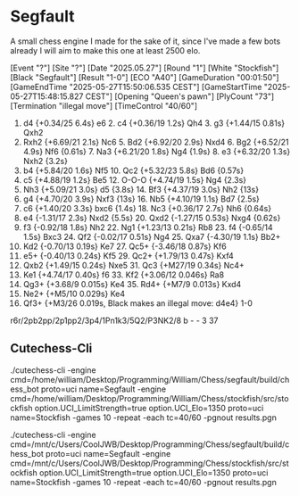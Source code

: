 # Segfault

A small chess engine I made for the sake of it, since I've made a few bots already I will aim to make this one at least 2500 elo.

[Event "?"]
[Site "?"]
[Date "2025.05.27"]
[Round "1"]
[White "Stockfish"]
[Black "Segfault"]
[Result "1-0"]
[ECO "A40"]
[GameDuration "00:01:50"]
[GameEndTime "2025-05-27T15:50:06.535 CEST"]
[GameStartTime "2025-05-27T15:48:15.827 CEST"]
[Opening "Queen's pawn"]
[PlyCount "73"]
[Termination "illegal move"]
[TimeControl "40/60"]

1. d4 {+0.34/25 6.4s} e6 2. c4 {+0.36/19 1.2s} Qh4 3. g3 {+1.44/15 0.81s} Qxh2
4. Rxh2 {+6.69/21 2.1s} Nc6 5. Bd2 {+6.92/20 2.9s} Nxd4 6. Bg2 {+6.52/21 4.9s}
Nf6 {0.61s} 7. Na3 {+6.21/20 1.8s} Ng4 {1.9s} 8. e3 {+6.32/20 1.3s} Nxh2 {3.2s}
9. b4 {+5.84/20 1.6s} Nf5 10. Qc2 {+5.32/23 5.8s} Bd6 {0.57s}
11. c5 {+4.88/19 1.2s} Be5 12. O-O-O {+4.74/19 1.5s} Ng4 {2.3s}
13. Nh3 {+5.09/21 3.0s} d5 {3.8s} 14. Bf3 {+4.37/19 3.0s} Nh2 {13s}
15. g4 {+4.70/20 3.9s} Nxf3 {13s} 16. Nb5 {+4.10/19 1.1s} Bd7 {2.5s}
17. c6 {+1.40/20 3.3s} bxc6 {1.4s} 18. Nc3 {+0.36/17 2.7s} Nh6 {0.64s}
19. e4 {-1.31/17 2.3s} Nxd2 {5.5s} 20. Qxd2 {-1.27/15 0.53s} Nxg4 {0.62s}
21. f3 {-0.92/18 1.8s} Nh2 22. Ng1 {+1.23/13 0.21s} Rb8 23. f4 {-0.65/14 1.5s}
Bxc3 24. Qf2 {-0.02/17 0.51s} Ng4 25. Qxa7 {-4.30/19 1.1s} Bb2+
26. Kd2 {-0.70/13 0.19s} Ke7 27. Qc5+ {-3.46/18 0.87s} Kf6
28. e5+ {-0.40/13 0.24s} Kf5 29. Qc2+ {+1.79/13 0.47s} Kxf4
30. Qxb2 {+1.49/15 0.24s} Nxe5 31. Qc3 {+M27/19 0.34s} Nc4+
32. Ke1 {+4.74/17 0.40s} f6 33. Kf2 {+3.06/12 0.046s} Ra8
34. Qg3+ {+3.68/9 0.015s} Ke4 35. Rd4+ {+M7/9 0.013s} Kxd4
36. Ne2+ {+M5/10 0.029s} Ke4
37. Qf3+ {+M3/26 0.019s, Black makes an illegal move: d4e4} 1-0

r6r/2pb2pp/2p1pp2/3p4/1Pn1k3/5Q2/P3NK2/8 b - - 3 37

## Cutechess-Cli
./cutechess-cli -engine cmd=/home/william/Desktop/Programming/William/Chess/segfault/build/chess_bot proto=uci name=Segfault -engine cmd=/home/william/Desktop/Programming/William/Chess/stockfish/src/stockfish option.UCI_LimitStrength=true option.UCI_Elo=1350 proto=uci name=Stockfish -games 10 -repeat -each tc=40/60 -pgnout results.pgn

./cutechess-cli -engine cmd=/mnt/c/Users/CoolJWB/Desktop/Programming/Chess/segfault/build/chess_bot proto=uci name=Segfault -engine cmd=/mnt/c/Users/CoolJWB/Desktop/Programming/Chess/stockfish/src/stockfish option.UCI_LimitStrength=true option.UCI_Elo=1350 proto=uci name=Stockfish -games 10 -repeat -each tc=40/60 -pgnout results.pgn
